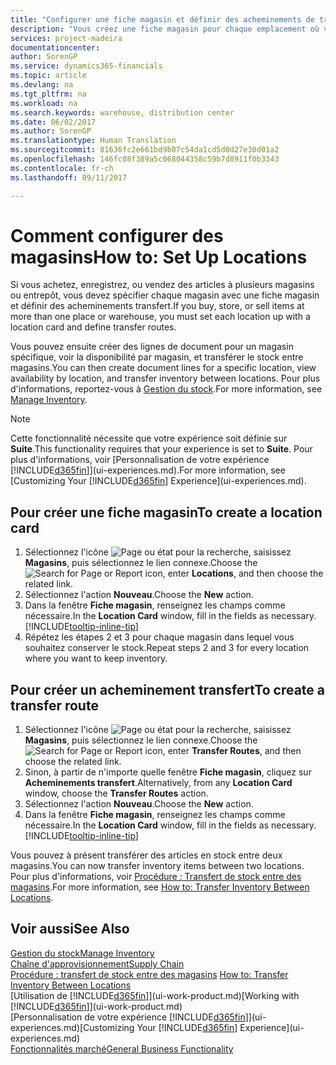 ```yaml
---
title: "Configurer une fiche magasin et définir des acheminements de transfert| Microsoft Docs"
description: "Vous créez une fiche magasin pour chaque emplacement où vous stockez des articles d'inventaire, par exemple, un entrepôt ou un centre de distribution, et configurez des acheminements pour le transfert d'articles entre magasins."
services: project-madeira
documentationcenter: 
author: SorenGP
ms.service: dynamics365-financials
ms.topic: article
ms.devlang: na
ms.tgt_pltfrm: na
ms.workload: na
ms.search.keywords: warehouse, distribution center
ms.date: 06/02/2017
ms.author: SorenGP
ms.translationtype: Human Translation
ms.sourcegitcommit: 81636fc2e661bd9b07c54da1cd5d0d27e30d01a2
ms.openlocfilehash: 146fc08f389a5c068044358c59b7d8911f0b3343
ms.contentlocale: fr-ch
ms.lasthandoff: 09/11/2017

---
```

# <a name="how-to-set-up-locations"></a><span data-ttu-id="91fdd-103">Comment configurer des magasins</span><span class="sxs-lookup"><span data-stu-id="91fdd-103">How to: Set Up Locations</span></span>
<span data-ttu-id="91fdd-104">Si vous achetez, enregistrez, ou vendez des articles à plusieurs magasins ou entrepôt, vous devez spécifier chaque magasin avec une fiche magasin et définir des acheminements transfert.</span><span class="sxs-lookup"><span data-stu-id="91fdd-104">If you buy, store, or sell items at more than one place or warehouse, you must set each location up with a location card and define transfer routes.</span></span>

<span data-ttu-id="91fdd-105">Vous pouvez ensuite créer des lignes de document pour un magasin spécifique, voir la disponibilité par magasin, et transférer le stock entre magasins.</span><span class="sxs-lookup"><span data-stu-id="91fdd-105">You can then create document lines for a specific location, view availability by location, and transfer inventory between locations.</span></span> <span data-ttu-id="91fdd-106">Pour plus d'informations, reportez-vous à [Gestion du stock](inventory-manage-inventory.md).</span><span class="sxs-lookup"><span data-stu-id="91fdd-106">For more information, see [Manage Inventory](inventory-manage-inventory.md).</span></span>

> [!NOTE]  
>   <span data-ttu-id="91fdd-107">Cette fonctionnalité nécessite que votre expérience soit définie sur **Suite**.</span><span class="sxs-lookup"><span data-stu-id="91fdd-107">This functionality requires that your experience is set to **Suite**.</span></span> <span data-ttu-id="91fdd-108">Pour plus d'informations, voir [Personnalisation de votre expérience [!INCLUDE[d365fin](includes/d365fin_md.md)]](ui-experiences.md).</span><span class="sxs-lookup"><span data-stu-id="91fdd-108">For more information, see [Customizing Your [!INCLUDE[d365fin](includes/d365fin_md.md)] Experience](ui-experiences.md).</span></span>

## <a name="to-create-a-location-card"></a><span data-ttu-id="91fdd-109">Pour créer une fiche magasin</span><span class="sxs-lookup"><span data-stu-id="91fdd-109">To create a location card</span></span>
1. <span data-ttu-id="91fdd-110">Sélectionnez l'icône ![Page ou état pour la recherche](media/ui-search/search_small.png "icône Page ou état pour la recherche"), saisissez **Magasins**, puis sélectionnez le lien connexe.</span><span class="sxs-lookup"><span data-stu-id="91fdd-110">Choose the ![Search for Page or Report](media/ui-search/search_small.png "Search for Page or Report icon") icon, enter **Locations**, and then choose the related link.</span></span>
2. <span data-ttu-id="91fdd-111">Sélectionnez l'action **Nouveau**.</span><span class="sxs-lookup"><span data-stu-id="91fdd-111">Choose the **New** action.</span></span>
3. <span data-ttu-id="91fdd-112">Dans la fenêtre **Fiche magasin**, renseignez les champs comme nécessaire.</span><span class="sxs-lookup"><span data-stu-id="91fdd-112">In the **Location Card** window, fill in the fields as necessary.</span></span> [!INCLUDE[tooltip-inline-tip](includes/tooltip-inline-tip_md.md)]
4. <span data-ttu-id="91fdd-113">Répétez les étapes 2 et 3 pour chaque magasin dans lequel vous souhaitez conserver le stock.</span><span class="sxs-lookup"><span data-stu-id="91fdd-113">Repeat steps 2 and 3 for every location where you want to keep inventory.</span></span>

## <a name="to-create-a-transfer-route"></a><span data-ttu-id="91fdd-114">Pour créer un acheminement transfert</span><span class="sxs-lookup"><span data-stu-id="91fdd-114">To create a transfer route</span></span>
1. <span data-ttu-id="91fdd-115">Sélectionnez l'icône ![Page ou état pour la recherche](media/ui-search/search_small.png "icône Page ou état pour la recherche"), saisissez **Magasins**, puis sélectionnez le lien connexe.</span><span class="sxs-lookup"><span data-stu-id="91fdd-115">Choose the ![Search for Page or Report](media/ui-search/search_small.png "Search for Page or Report icon") icon, enter **Transfer Routes**, and then choose the related link.</span></span>
2. <span data-ttu-id="91fdd-116">Sinon, à partir de n'importe quelle fenêtre **Fiche magasin**, cliquez sur **Acheminements transfert**.</span><span class="sxs-lookup"><span data-stu-id="91fdd-116">Alternatively, from any **Location Card** window, choose the **Transfer Routes** action.</span></span>
3. <span data-ttu-id="91fdd-117">Sélectionnez l'action **Nouveau**.</span><span class="sxs-lookup"><span data-stu-id="91fdd-117">Choose the **New** action.</span></span>
4. <span data-ttu-id="91fdd-118">Dans la fenêtre **Fiche magasin**, renseignez les champs comme nécessaire.</span><span class="sxs-lookup"><span data-stu-id="91fdd-118">In the **Location Card** window, fill in the fields as necessary.</span></span> [!INCLUDE[tooltip-inline-tip](includes/tooltip-inline-tip_md.md)]

<span data-ttu-id="91fdd-119">Vous pouvez à présent transférer des articles en stock entre deux magasins.</span><span class="sxs-lookup"><span data-stu-id="91fdd-119">You can now transfer inventory items between two locations.</span></span> <span data-ttu-id="91fdd-120">Pour plus d'informations, voir [Procédure : Transfert de stock entre des magasins](inventory-how-transfer-between-locations.md).</span><span class="sxs-lookup"><span data-stu-id="91fdd-120">For more information, see [How to: Transfer Inventory Between Locations](inventory-how-transfer-between-locations.md).</span></span>    

## <a name="see-also"></a><span data-ttu-id="91fdd-121">Voir aussi</span><span class="sxs-lookup"><span data-stu-id="91fdd-121">See Also</span></span>
[<span data-ttu-id="91fdd-122">Gestion du stock</span><span class="sxs-lookup"><span data-stu-id="91fdd-122">Manage Inventory</span></span>](inventory-manage-inventory.md)  
[<span data-ttu-id="91fdd-123">Chaîne d'approvisionnement</span><span class="sxs-lookup"><span data-stu-id="91fdd-123">Supply Chain</span></span>](madeira-supply-chain.md)  
<span data-ttu-id="91fdd-124">[Procédure : transfert de stock entre des magasins](inventory-how-transfer-between-locations.md)  </span><span class="sxs-lookup"><span data-stu-id="91fdd-124">[How to: Transfer Inventory Between Locations](inventory-how-transfer-between-locations.md)  </span></span>  
<span data-ttu-id="91fdd-125">[Utilisation de [!INCLUDE[d365fin](includes/d365fin_md.md)]](ui-work-product.md)</span><span class="sxs-lookup"><span data-stu-id="91fdd-125">[Working with [!INCLUDE[d365fin](includes/d365fin_md.md)]](ui-work-product.md)</span></span>  
<span data-ttu-id="91fdd-126">[Personnalisation de votre expérience [!INCLUDE[d365fin](includes/d365fin_md.md)]](ui-experiences.md)</span><span class="sxs-lookup"><span data-stu-id="91fdd-126">[Customizing Your [!INCLUDE[d365fin](includes/d365fin_md.md)] Experience](ui-experiences.md)</span></span>  
[<span data-ttu-id="91fdd-127">Fonctionnalités marché</span><span class="sxs-lookup"><span data-stu-id="91fdd-127">General Business Functionality</span></span>](ui-across-business-areas.md)

